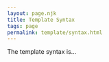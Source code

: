 ```yaml
---
layout: page.njk
title: Template Syntax
tags: page
permalink: template/syntax.html
---
```


The template syntax is...
